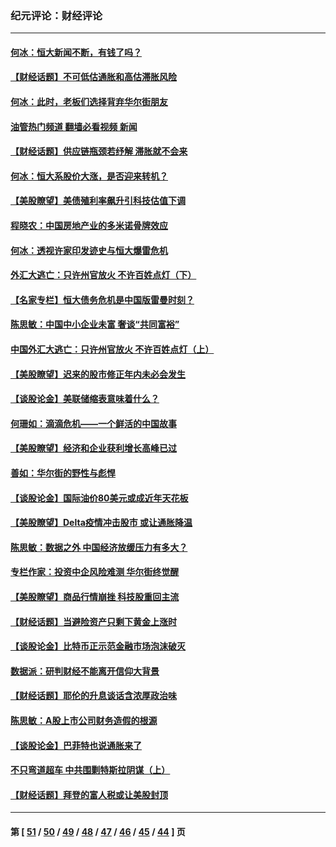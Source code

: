 ### 纪元评论：财经评论
---
#### [何冰：恒大新闻不断，有钱了吗？](../../pages/nsc1026/n13325002.md?10250330) 
#### [【财经话题】不可低估通胀和高估滞胀风险](../../pages/nsc1026/n13300505.md?10250330) 
#### [何冰：此时，老板们选择背弃华尔街朋友](../../pages/nsc1026/n13295291.md?10250330) 
#### [油管热门频道 翻墙必看视频 新闻](ok?10250330)
#### [【财经话题】供应链瓶颈若纾解 滞胀就不会来](../../pages/nsc1026/n13286759.md?10250330) 
#### [何冰：恒大系股价大涨，是否迎来转机？](../../pages/nsc1026/n13276822.md?10250330) 
#### [【美股瞭望】美债殖利率飙升引科技估值下调](../../pages/nsc1026/n13267775.md?10250330) 
#### [程晓农：中国房地产业的多米诺骨牌效应](../../pages/nsc1026/n13259673.md?10250330) 
#### [何冰：透视许家印发迹史与恒大爆雷危机](../../pages/nsc1026/n13253937.md?10250330) 
#### [外汇大逃亡：只许州官放火 不许百姓点灯（下）](../../pages/nsc1026/n13245748.md?10250330) 
#### [【名家专栏】恒大债务危机是中国版雷曼时刻？](../../pages/nsc1026/n13242613.md?10250330) 
#### [陈思敏：中国中小企业未富 奢谈“共同富裕”](../../pages/nsc1026/n13241213.md?10250330) 
#### [中国外汇大逃亡：只许州官放火 不许百姓点灯（上）](../../pages/nsc1026/n13228773.md?10250330) 
#### [【美股瞭望】迟来的股市修正年内未必会发生](../../pages/nsc1026/n13223100.md?10250330) 
#### [【谈股论金】美联储缩表意味着什么？](../../pages/nsc1026/n13174610.md?10250330) 
#### [何珊如：滴滴危机——一个鲜活的中国故事](../../pages/nsc1026/n13151962.md?10250330) 
#### [【美股瞭望】经济和企业获利增长高峰已过](../../pages/nsc1026/n13134466.md?10250330) 
#### [善如：华尔街的野性与彪悍](../../pages/nsc1026/n13112664.md?10250330) 
#### [【谈股论金】国际油价80美元或成近年天花板](../../pages/nsc1026/n13108524.md?10250330) 
#### [【美股瞭望】Delta疫情冲击股市 或让通胀降温](../../pages/nsc1026/n13100297.md?10250330) 
#### [陈思敏：数据之外 中国经济放缓压力有多大？](../../pages/nsc1026/n13085576.md?10250330) 
#### [专栏作家：投资中企风险难测 华尔街终觉醒](../../pages/nsc1026/n13079366.md?10250330) 
#### [【美股瞭望】商品行情崩挫 科技股重回主流](../../pages/nsc1026/n13029798.md?10250330) 
#### [【财经话题】当避险资产只剩下黄金上涨时](../../pages/nsc1026/n12975626.md?10250330) 
#### [【谈股论金】比特币正示范金融市场泡沫破灭](../../pages/nsc1026/n12961769.md?10250330) 
#### [数据派：研判财经不能离开信仰大背景](../../pages/nsc1026/n12932684.md?10250330) 
#### [【财经话题】耶伦的升息谈话含浓厚政治味](../../pages/nsc1026/n12927299.md?10250330) 
#### [陈思敏：A股上市公司财务造假的根源](../../pages/nsc1026/n11229323.md?10250330) 
#### [【谈股论金】巴菲特也说通胀来了](../../pages/nsc1026/n12922463.md?10250330) 
#### [不只弯道超车 中共围剿特斯拉阴谋（上）](../../pages/nsc1026/n12919595.md?10250330) 
#### [【财经话题】拜登的富人税或让美股封顶](../../pages/nsc1026/n12899125.md?10250330) 

---
#### 第 [ [51](./51.md?10250330) / [50](./50.md?10250330) / [49](./49.md?10250330) / [48](./48.md?10250330) / [47](./47.md?10250330) / [46](./46.md?10250330) / [45](./45.md?10250330) / [44](./44.md?10250330) ] 页

